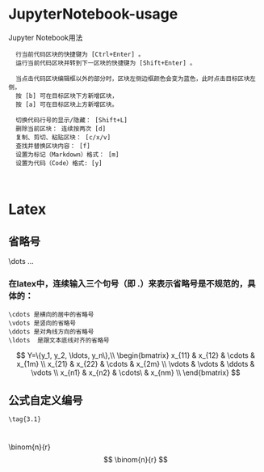 # JupyterNotebook-usage
Jupyter Notebook用法

```
  行当前代码区块的快捷键为 [Ctrl+Enter] 。
  运行当前代码区块并转到下一区块的快捷键为 [Shift+Enter] 。

  当点击代码区块编辑框以外的部分时，区块左侧边框颜色会变为蓝色，此时点击目标区块左侧，
  按 [b] 可在目标区块下方新增区块，
  按 [a] 可在目标区块上方新增区块。
  
  切换代码行号的显示/隐藏： [Shift+L]
  删除当前区块： 连续按两次 [d]
  复制、剪切、粘贴区块： [c/x/v]
  查找并替换区块内容： [f]
  设置为标记（Markdown）格式： [m]
  设置为代码（Code）格式: [y]
  
  
```

# Latex

## 省略号
  \dots
  $\dots$

### 在latex中，连续输入三个句号（即 .）来表示省略号是不规范的，具体的：

    \cdots 是横向的居中的省略号
    \vdots 是竖向的省略号
    \ddots 是对角线方向的省略号
    \ldots  是跟文本底线对齐的省略号
   
$$
    Y=\{y_1, y_2, \ldots, y_n\},\\
    \begin{bmatrix}
    	x_{11} & x_{12}  & \cdots   & x_{1m}   \\
    	x_{21} & x_{22}  & \cdots   & x_{2m}  \\
    	\vdots & \vdots  & \ddots   & \vdots  \\
    	x_{n1} & x_{n2}  & \cdots\  & x_{nm}  \\
    \end{bmatrix}
$$
    

## 公式自定义编号 
    \tag{3.1}
    
# 
\binom{n}{r}  
$$ \binom{n}{r} $$

